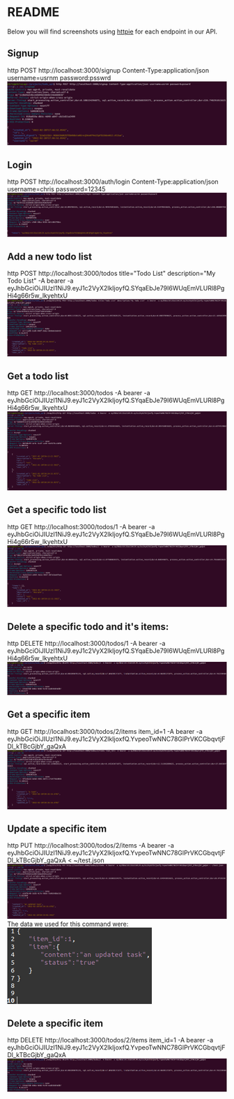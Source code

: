 # README

Below you will find screenshots using [httpie](https://httpie.io/) for each endpoint in our API.

## Signup
http POST http://localhost:3000/signup Content-Type:application/json username=usrnm password:psswrd
![Signup](/images/signup.png)

## Login
http POST http://localhost:3000/auth/login Content-Type:application/json username=chris password=12345
![Login](/images/auth_login.png)

## Add a new todo list
http POST http://localhost:3000/todos title="Todo List" description="My Todo List" -A bearer -a eyJhbGciOiJIUzI1NiJ9.eyJ1c2VyX2lkIjoyfQ.SYqaEbJe79I6WUqEmVLURl8PgHi4g66r5w_lkyehtxU
![Add a new todo list](/images/add_todo.png)

## Get a todo list
http GET http://localhost:3000/todos -A bearer -a eyJhbGciOiJIUzI1NiJ9.eyJ1c2VyX2lkIjoyfQ.SYqaEbJe79I6WUqEmVLURl8PgHi4g66r5w_lkyehtxU
![Get a todo list](/images/get_todo.png)

## Get a specific todo list
http GET http://localhost:3000/todos/1 -A bearer -a eyJhbGciOiJIUzI1NiJ9.eyJ1c2VyX2lkIjoyfQ.SYqaEbJe79I6WUqEmVLURl8PgHi4g66r5w_lkyehtxU
![Get a specifc todo list](/images/get_specific_todo.png)

## Delete a specific todo and it's items:
http DELETE http://localhost:3000/todos/1 -A bearer -a eyJhbGciOiJIUzI1NiJ9.eyJ1c2VyX2lkIjoyfQ.SYqaEbJe79I6WUqEmVLURl8PgHi4g66r5w_lkyehtxU
![Get a todo list and it's item.](/images/delete_todo.png)

## Get a specific item
http GET http://localhost:3000/todos/2/items item_id=1 -A bearer -a eyJhbGciOiJIUzI1NiJ9.eyJ1c2VyX2lkIjoxfQ.YvpeoTwNNC78GlPrVKCGbqvtjFDl_kTBcGjbY_gaQxA
![Get a todo list item](/images/get_item.png)

## Update a specific item
http PUT http://localhost:3000/todos/2/items -A bearer -a eyJhbGciOiJIUzI1NiJ9.eyJ1c2VyX2lkIjoxfQ.YvpeoTwNNC78GlPrVKCGbqvtjFDl_kTBcGjbY_gaQxA < ~/test.json
![Update a todo list item](/images/update_item.png)
The data we used for this command were:
![Update JSON data](/images/update_data.png)

## Delete a specific item
http DELETE http://localhost:3000/todos/2/items item_id=1 -A bearer -a eyJhbGciOiJIUzI1NiJ9.eyJ1c2VyX2lkIjoxfQ.YvpeoTwNNC78GlPrVKCGbqvtjFDl_kTBcGjbY_gaQxA
![Delete a todo list](/images/delete_todo.png)
